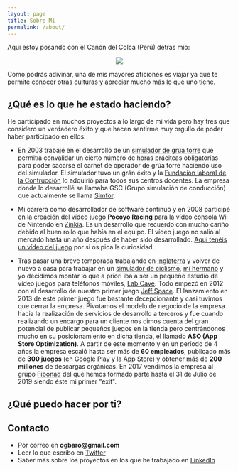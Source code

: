```yaml
---
layout: page
title: Sobre Mí
permalink: /about/
---
```


Aquí estoy posando con el Cañón del Colca (Perú) detrás mío:

<p align="center">
<img src="{{ site.baseurl }}/images/sobre-mi.jpg"/>
</p>

Como podrás adivinar, una de mis mayores aficiones es viajar ya que te permite conocer otras culturas y apreciar mucho más lo que uno tiene. 

## ¿Qué es lo que he estado haciendo?

He participado en muchos proyectos a lo largo de mi vida pero hay tres que considero un verdadero éxito y que hacen sentirme muy orgullo de poder haber participado en ellos:   

* En 2003 trabajé en el desarrollo de un [simulador de grúa torre](http://simfor.es/wp/?portfolio=grua-torre) que permitía convalidar un cierto número de horas prácitcas obligatorias para poder sacarse el carnet de operador de grúa torre haciendo uso del simulador. El simulador tuvo un grán éxito y la [Fundación laboral de la Contrucción](https://www.fundacionlaboral.org) lo adquirió para todos sus centros docentes. La empresa donde lo desarrollé se llamaba GSC (Grupo simulación de conducción) que actualmente se llama [Simfor](http://simfor.es/wp/). 

* Mi carrera como desarrollador de software continuó y en 2008 participé en la creación del vídeo juego __Pocoyo Racing__ para la vídeo consola Wii de Nintendo en [Zinkia](https://www.zinkia.com/es). Es un desarrollo que recuerdo con mucho cariño debido al buen rollo que había en el equipo. El vídeo juego no salió al mercado hasta un año después de haber sido desarrollado. [Aquí tenéis un vídeo del juego](https://www.youtube.com/watch?v=1plG9CRfcJc) por si os pica la curiosidad.

* Tras pasar una breve temporada trabajando en [Inglaterra](http://www.codemasters.com) y volver de nuevo a casa para trabajar en un [simulador de ciclismo](https://www.bkool.com/es), [mi hermano](https://www.linkedin.com/in/fernandogarciabaro/) y yo decidimos montar lo que a priori iba a ser un pequeño estudio de vídeo juegos para teléfonos móviles, [Lab Cave](https://labcavegames.com). Todo empezó en 2012 con el desarrollo de nuestro primer juego [Jeff Space](https://apps.apple.com/es/app/jeff-space-action-packed-arcade-shooting-game/id604698524). El lanzamiento en 2013 de este primer juego fue bastante decepcionante y casi tuvimos que cerrar la empresa. Pivotamos el modelo de negocio de la empresa hacia la realización de servicios de desarrollo a terceros y fue cuando realizando un encargo para un cliente nos dimos cuenta del gran potencial de publicar pequeños juegos en la tienda pero centrándonos mucho en su posicionamiento en dicha tienda, el llamado __ASO (App Store Optimization)__. A partir de este momento y en un período de 4 años la empresa escaló hasta ser más de __60 empleados__, publicado más de __300 juegos__ (en Google Play y la App Store) y obtener más de __200 millones__ de descargas orgánicas. En 2017 vendimos la empresa al grupo [Fibonad](https://www.fibonad.com) del que hemos formado parte hasta el 31 de Julio de 2019 siendo éste mi primer "exit".

## ¿Qué puedo hacer por ti?



## Contacto

* Por correo en __ogbaro@gmail.com__
* Leer lo que escribo en [Twitter](https://twitter.com/ogbaro)
* Saber más sobre los proyectos en los que he trabajado en [LinkedIn](https://www.linkedin.com/in/ogbaro/)
